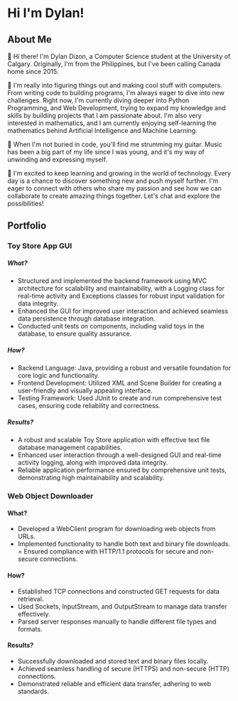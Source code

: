 # Hi I'm Dylan! #

## About Me ##
👋 Hi there! I'm Dylan Dizon, a Computer Science student at the University of Calgary. Originally, I'm from the Philippines, but I've been calling Canada home since 2015. 

🌟 I'm really into figuring things out and making cool stuff with computers. From writing code to building programs, I'm always eager to dive into new challenges. Right now, I'm currently diving deeper into Python Programming, and Web Development, trying to expand my knowledge and skills by building projects that I am passionate about. I'm also very interested in mathematics, and I am currently enjoying self-learning the mathematics behind Artificial Intelligence and Machine Learning. 

🎸 When I'm not buried in code, you'll find me strumming my guitar. Music has been a big part of my life since I was young, and it's my way of unwinding and expressing myself. 

🚀 I'm excited to keep learning and growing in the world of technology. Every day is a chance to discover something new and push myself further. I'm eager to connect with others who share my passion and see how we can collaborate to create amazing things together. Let's chat and explore the possibilities!

## Portfolio ##
### Toy Store App GUI ###
##### What? #####
- Structured and implemented the backend framework using MVC architecture for scalability and maintainability, with a Logging class for real-time activity and Exceptions classes for robust input validation for data integrity.
- Enhanced the GUI for improved user interaction and achieved seamless data persistence through database integration.
- Conducted unit tests on components, including valid toys in the database, to ensure quality assurance.
##### How? #####
- Backend Language: Java, providing a robust and versatile foundation for core logic and functionality.
- Frontend Development: Utilized XML and Scene Builder for creating a user-friendly and visually appealing interface.
- Testing Framework: Used JUnit to create and run comprehensive test cases, ensuring code reliability and correctness.
##### Results? #####
- A robust and scalable Toy Store application with effective text file database management capabilities.
- Enhanced user interaction through a well-designed GUI and real-time activity logging, along with improved data integrity.
- Reliable application performance ensured by comprehensive unit tests, demonstrating high maintainability and scalability.

### Web Object Downloader ###
#### What? ####
- Developed a WebClient program for downloading web objects from URLs.
- Implemented functionality to handle both text and binary file downloads.
= Ensured compliance with HTTP/1.1 protocols for secure and non-secure connections.
#### How? ####
- Established TCP connections and constructed GET requests for data retrieval.
- Used Sockets, InputStream, and OutputStream to manage data transfer effectively.
- Parsed server responses manually to handle different file types and formats.
#### Results? ####
- Successfully downloaded and stored text and binary files locally.
- Achieved seamless handling of secure (HTTPS) and non-secure (HTTP) connections.
- Demonstrated reliable and efficient data transfer, adhering to web standards.
   
  
  
